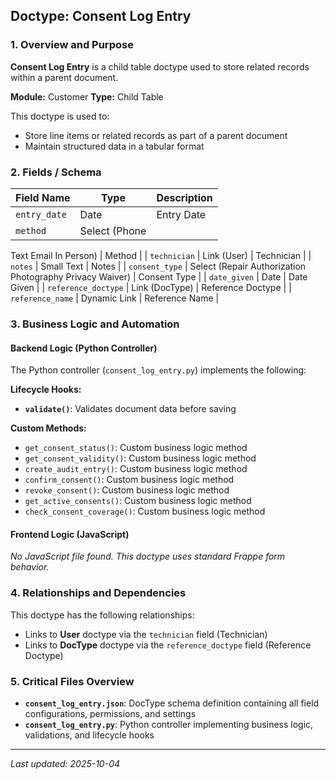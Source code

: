 ## Doctype: Consent Log Entry

### 1. Overview and Purpose

**Consent Log Entry** is a child table doctype used to store related records within a parent document.

**Module:** Customer
**Type:** Child Table

This doctype is used to:
- Store line items or related records as part of a parent document
- Maintain structured data in a tabular format

### 2. Fields / Schema

| Field Name | Type | Description |
|------------|------|-------------|
| `entry_date` | Date | Entry Date |
| `method` | Select (Phone
Text
Email
In Person) | Method |
| `technician` | Link (User) | Technician |
| `notes` | Small Text | Notes |
| `consent_type` | Select (Repair Authorization
Photography
Privacy Waiver) | Consent Type |
| `date_given` | Date | Date Given |
| `reference_doctype` | Link (DocType) | Reference Doctype |
| `reference_name` | Dynamic Link | Reference Name |

### 3. Business Logic and Automation

#### Backend Logic (Python Controller)

The Python controller (`consent_log_entry.py`) implements the following:

**Lifecycle Hooks:**
- **`validate()`**: Validates document data before saving

**Custom Methods:**
- `get_consent_status()`: Custom business logic method
- `get_consent_validity()`: Custom business logic method
- `create_audit_entry()`: Custom business logic method
- `confirm_consent()`: Custom business logic method
- `revoke_consent()`: Custom business logic method
- `get_active_consents()`: Custom business logic method
- `check_consent_coverage()`: Custom business logic method

#### Frontend Logic (JavaScript)

*No JavaScript file found. This doctype uses standard Frappe form behavior.*

### 4. Relationships and Dependencies

This doctype has the following relationships:

- Links to **User** doctype via the `technician` field (Technician)
- Links to **DocType** doctype via the `reference_doctype` field (Reference Doctype)

### 5. Critical Files Overview

- **`consent_log_entry.json`**: DocType schema definition containing all field configurations, permissions, and settings
- **`consent_log_entry.py`**: Python controller implementing business logic, validations, and lifecycle hooks

---

*Last updated: 2025-10-04*
